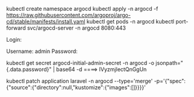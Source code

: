 kubectl create namespace argocd
kubectl apply -n argocd -f https://raw.githubusercontent.com/argoproj/argo-cd/stable/manifests/install.yaml
kubectl get pods -n argocd
kubectl port-forward svc/argocd-server -n argocd 8080:443

Login:

Username: admin
Password:

kubectl get secret argocd-initial-admin-secret  -n argocd  -o jsonpath="{.data.password}" | base64 -d   ====> IVyzmjIectQnGgUn


kubectl patch application laravel -n argocd --type='merge' -p='{"spec":{"source":{"directory":null,"kustomize":{"images":[]}}}}'
